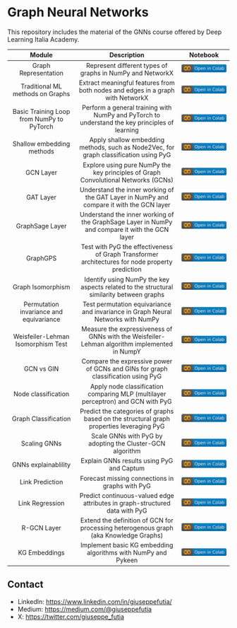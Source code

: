 # Graph Neural Networks
This repository includes the material of the GNNs course offered by Deep Learning Italia Academy.

|                   Module                  |                                           Description                                           |                                                                        Notebook                                                                       |
|:-----------------------------------------:|:-----------------------------------------------------------------------------------------------:|:-----------------------------------------------------------------------------------------------------------------------------------------------------:|
| Graph Representation                      | Represent different types of graphs in NumPy and NetworkX                                       | <a href="https://colab.research.google.com/drive/1_zklstMptZK6R4HK-ZqQb5ywQZBtdcXZ?usp=sharing"><img src="images/colab.svg" alt="Open In Colab"></a>  |
| Traditional ML methods on Graphs          | Extract meaningful features from both nodes and edges in a graph with NetworkX                  | <a href="https://colab.research.google.com/drive/1Y_r8IgVkGi75AD9JK4rBfEKw9IhJ5lie?usp=sharing"><img src="images/colab.svg" alt="Open In Colab"></a>  |
| Basic Training Loop from NumPy to PyTorch | Perform a general training with NumPy and PyTorch to understand the key principles of learning  | <a href="https://colab.research.google.com/drive/1Jd9SgPKgtWQ4rwfc3-b83LsQAcf2X2I3?usp=sharing"><img src="images/colab.svg" alt="Open In Colab"></a>  |
| Shallow embedding methods                 | Apply shallow embedding methods, such as Node2Vec, for graph classification using PyG           | <a href="https://colab.research.google.com/drive/1-LKv3m9N3tZKaR2l_1Mc1R-0b3gVg8Xw?usp=sharing"><img src="images/colab.svg" alt="Open In Colab"></a>  |
| GCN Layer                                 | Explore using pure NumPy the key principles of Graph Convolutional Networks (GCNs)              | <a href="https://colab.research.google.com/drive/1F9_agkpEIJUWSBI5JRYp_CvvbnpY4aU7?usp=sharing"><img src="images/colab.svg" alt="Open In Colab"></a>  |
| GAT Layer                                 | Understand the inner working of the GAT Layer in NumPy and compare it with the GCN layer        | <a href="https://colab.research.google.com/drive/1_hu4OJs6Q69vw3F0TKp3gda-DyyLoltZ?usp=sharing"><img src="images/colab.svg" alt="Open In Colab"></a>  |
| GraphSage Layer                         | Understand the inner working of the GraphSage Layer in NumPy and compare it with the GCN layer   | <a href="https://colab.research.google.com/drive/1tEtcrx4aITmtyKSJgFE9a2kvTpPbx6TO?usp=sharing"><img src="images/colab.svg" alt="Open In Colab"></a>  |
| GraphGPS                                  | Test with PyG the effectiveness of Graph Transformer architectures for node property prediction | <a href="https://colab.research.google.com/drive/18A7YyfXMI5DdMiseuxE455NBsb6TnkOp?usp=sharing"><img src="images/colab.svg" alt="Open In Colab"></a>  |
| Graph Isomorphism                         | Identify using NumPy the key aspects related to the structural similarity between graphs        | <a href="https://colab.research.google.com/drive/1N9bYrJptwiT86DUOBZ0f5cXGGw6qlrd8?usp=sharing"><img src="images/colab.svg" alt="Open In Colab"></a>  |
| Permutation invariance and equivariance   | Test permutation equivariance and invariance in Graph Neural Networks with NumPy                | <a href="https://colab.research.google.com/drive/1hKCctLxhLke6hMK2_whlxXj0zwM5QkWI?usp=sharing"><img src="images/colab.svg" alt="Open In Colab"></a>  |
| Weisfeiler-Lehman Isomorphism Test        | Measure the expressiveness of GNNs with the Weisfeiler-Lehman algorithm implemented in NumpY    | <a href="https://colab.research.google.com/drive/1s-d9Ji3OmLldOQwsyIQlhgyHLJHHBkui?usp=sharing"><img src="images/colab.svg" alt="Open In Colab"></a>  |
| GCN vs GIN                                | Compare the expressive power of GCNs and GINs for graph classification using PyG                | <a href="https://colab.research.google.com/drive/1KAUg26RRPJtT5ZolJNF26CO2tEbgDOsg?usp=sharing "><img src="images/colab.svg" alt="Open In Colab"></a> |
| Node classification                       | Apply node classification comparing MLP (multilayer perceptron) and GCN with PyG                | <a href="https://colab.research.google.com/drive/1msCAgSOHTap7JfVinDIHTbZ-xQFwOiUQ?usp=sharing "><img src="images/colab.svg" alt="Open In Colab"></a> |
| Graph Classification                      | Predict the categories of graphs based on the structural graph properties leveraging PyG        | <a href="https://colab.research.google.com/drive/1snrrXop6mx6ImvBHGn6oy_cHsIMiJx3W?usp=sharing"><img src="images/colab.svg" alt="Open In Colab"></a>  |
| Scaling GNNs                              | Scale GNNs with PyG by adopting the Cluster-GCN algorithm                                       | <a href="https://colab.research.google.com/drive/16lQ2xPW-ZFERy4LHhDForbIAPqQxfova?usp=sharing"><img src="images/colab.svg" alt="Open In Colab"></a>  |
| GNNs explainablility                      | Explain GNNs results using PyG and Captum                                                       | <a href="https://colab.research.google.com/drive/19AOiJZcCblhgK2SDZHyIuPiDKzW8HW_d?usp=sharing"><img src="images/colab.svg" alt="Open In Colab"></a>  |
| Link Prediction                           | Forecast missing connections in graphs with PyG                                                 | <a href="https://colab.research.google.com/drive/1hmsobQvQ4TsMOJAfuQOQ-kFpH-SiSGGT?usp=sharing"><img src="images/colab.svg" alt="Open In Colab"></a>  |
| Link Regression                           | Predict continuous-valued edge attributes in graph-structured data with PyG                     | <a href="https://colab.research.google.com/drive/1oMW5JqV4sL_CY6eGHiawcaysCW58LWI9?usp=sharing"><img src="images/colab.svg" alt="Open In Colab"></a>  |
| R-GCN Layer                               | Extend the definition of GCN for processing heterogenous graph (aka Knowledge Graphs)           | <a href="https://colab.research.google.com/drive/1kvUX0wegmeJAxzFtZGQh4pNyERlPYSgU?usp=sharing"><img src="images/colab.svg" alt="Open In Colab"></a>  |
| KG Embeddings                             | Implement basic KG embedding algorithms with NumPy and Pykeen                                    | <a href="https://colab.research.google.com/drive/1AQJx6xOVlxxqSUKknwDrkGgP-1_GRlAk?usp=sharing"><img src="images/colab.svg" alt="Open In Colab"></a>  |

## Contact

* LinkedIn: https://www.linkedin.com/in/giuseppefutia/
* Medium: https://medium.com/@giuseppefutia
* X: https://twitter.com/giuseppe_futia

